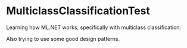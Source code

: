 # MulticlassClassificationTest
Learning how ML.NET works, specifically with multiclass classification.

Also trying to use some good design patterns.
